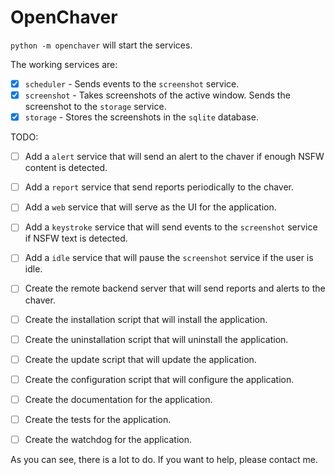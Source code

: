 # OpenChaver
`python -m openchaver` will start the services.

The working services are:
- [x] `scheduler` - Sends events to the `screenshot` service.
- [x] `screenshot` - Takes screenshots of the active window. Sends the screenshot to the `storage` service.
- [x] `storage` - Stores the screenshots in the `sqlite` database.

TODO:
- [ ] Add a `alert` service that will send an alert to the chaver if enough NSFW content is detected.
- [ ] Add a `report` service that send reports periodically to the chaver.
- [ ] Add a `web` service that will serve as the UI for the application.
- [ ] Add a `keystroke` service that will send events to the `screenshot` service if NSFW text is detected.
- [ ] Add a `idle` service that will pause the `screenshot` service if the user is idle.

- [ ] Create the remote backend server that will send reports and alerts to the chaver.
- [ ] Create the installation script that will install the application.
- [ ] Create the uninstallation script that will uninstall the application.
- [ ] Create the update script that will update the application.
- [ ] Create the configuration script that will configure the application.
- [ ] Create the documentation for the application.
- [ ] Create the tests for the application.
- [ ] Create the watchdog for the application.

As you can see, there is a lot to do. If you want to help, please contact me.




